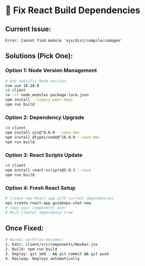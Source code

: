 # 🔧 Fix React Build Dependencies

## Current Issue:
`Error: Cannot find module 'ajv/dist/compile/codegen'`

## Solutions (Pick One):

### Option 1: Node Version Management
```bash
# Use specific Node version
nvm use 16.20.0
cd client
rm -rf node_modules package-lock.json
npm install --legacy-peer-deps
npm run build
```

### Option 2: Dependency Upgrade
```bash
cd client
npm install ajv@^8.0.0 --save-dev
npm install @types/node@^16.0.0 --save-dev
npm run build
```

### Option 3: React Scripts Update
```bash
cd client
npm install react-scripts@5.0.1 --save
npm run build
```

### Option 4: Fresh React Setup
```bash
# Create new React app with current dependencies
npx create-react-app guideops-chat-new
# Copy your components over
# Much cleaner dependency tree
```

## Once Fixed:
```bash
# Normal workflow becomes:
1. Edit: client/src/components/Navbar.jsx
2. Build: npm run build  
3. Deploy: git add . && git commit && git push
4. Railway: Deploys automatically
```
